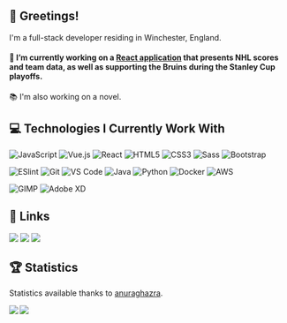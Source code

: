 ## 👋 Greetings!

I'm a full-stack developer residing in Winchester, England.

#### 🏒 I’m currently working on a [React application](https://github.com/Squiddymabob/nhl-app) that presents NHL scores and team data, as well as supporting the Bruins during the Stanley Cup playoffs.

📚 I'm also working on a novel.

## 💻 Technologies I Currently Work With

![JavaScript](https://img.shields.io/badge/-JavaScript-%23282C34?style=flat-square&logo=javascript)
![Vue.js](https://img.shields.io/badge/-Vue.js-%23282C34?style=flat-square&logo=Vue.js)
![React](https://img.shields.io/badge/-React-%23282C34?style=flat-square&logo=react)
![HTML5](https://img.shields.io/badge/-HTML5-%23282C34?style=flat-square&logo=html5)
![CSS3](https://img.shields.io/badge/-CSS3-%23282C34?style=flat-square&logo=css3&logoColor=264de4)
![Sass](https://img.shields.io/badge/-Sass-%23282C34?style=flat-square&logo=sass&logoColor=%23CC6699)
![Bootstrap](https://img.shields.io/badge/-Bootstrap-%23282C34?style=flat-square&logo=bootstrap&logoColor=872ec7)

![ESlint](https://img.shields.io/badge/-ESLint-%23282C34?style=flat-square&logo=eslint&logoColor=6315eb)
![Git](https://img.shields.io/badge/-Git-%23282C34?style=flat-square&logo=git)
![VS Code](https://img.shields.io/badge/-VSCode-%23282C34?style=flat-square&logo=visual-studio-code&logoColor=%231572B6)
![Java](https://img.shields.io/badge/-Java-%23282C34?style=flat-square&logo=java&logoColor=e8300c)
![Python](https://img.shields.io/badge/-Python-%23282C34?style=flat-square&logo=python)
![Docker](https://img.shields.io/badge/-Docker-%23282C34?style=flat-square&logo=docker)
![AWS](https://img.shields.io/badge/-AWS-%23282C34?style=flat-square&logo=amazon)

![GIMP](https://img.shields.io/badge/-GIMP-%23282C34?style=flat-square&logo=gimp&logoColor=4d4b43)
![Adobe XD](https://img.shields.io/badge/-AdobeXD-%23282C34?style=flat-square&logo=adobe&logoColor=bf479b)

## :link: Links

[![](https://img.shields.io/badge/-@Squiddymabob-%23282C34?style=flat-square&logo=twitter)](https://twitter.com/Squiddymabob)
[![](https://img.shields.io/badge/-@squiddymabob-%23282C34?style=flat-square&logo=instagram)](https://instagram.com/squiddymabob)
[![](https://img.shields.io/badge/-EmilyWhite-%23282C34?style=flat-square&logo=linkedin&logoColor=2180cf)](https://www.linkedin.com/in/emilydwhite/)

## :trophy: Statistics

Statistics available thanks to [anuraghazra](https://github.com/anuraghazra/github-readme-stats).

<div>
<a href="https://readme-stats-cfgj2cxdy.vercel.app/api?username=Squiddymabob&count_private=true&show_icons=true&include_all_commits=true&theme=tokyonight">
  <img  align="left" src="https://readme-stats-cfgj2cxdy.vercel.app/api?username=Squiddymabob&count_private=true&show_icons=true&include_all_commits=true&theme=tokyonight" />
</a>
<a href="https://readme-stats-cfgj2cxdy.vercel.app/api/top-langs/?username=Squiddymabob&theme=tokyonight">
  <img align="left" src="https://readme-stats-cfgj2cxdy.vercel.app/api/top-langs/?username=Squiddymabob&theme=tokyonight" />
</a>
</div>
